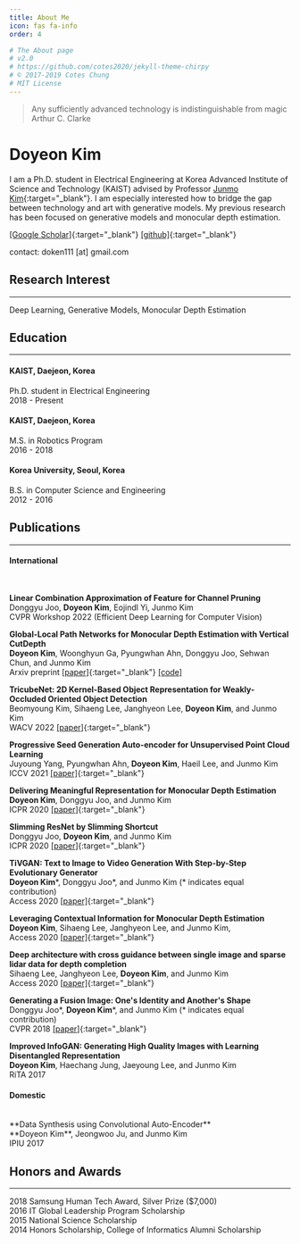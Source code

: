 ```yaml
---
title: About Me
icon: fas fa-info
order: 4

# The About page
# v2.0
# https://github.com/cotes2020/jekyll-theme-chirpy
# © 2017-2019 Cotes Chung
# MIT License
---
```


> Any sufficiently advanced technology is indistinguishable from magic<br> Arthur C. Clarke

# Doyeon Kim 

I am a Ph.D. student in Electrical Engineering at Korea Advanced Institute of Science and Technology (KAIST)  advised by Professor [Junmo Kim](https://siit.kaist.ac.kr/){:target="_blank"}. 
I am especially interested how to bridge the gap between technology and art with generative models. 
My previous research has been focused on generative models and monocular depth estimation. 

[[Google Scholar]](https://scholar.google.com/citations?user=INQVkzcAAAAJ&hl=ko){:target="_blank"}
[[github]](https://github.com/vinvino02/){:target="_blank"}

contact: doken111 [at] gmail.com



## Research Interest
---
Deep Learning, Generative Models, Monocular Depth Estimation

## Education
---
#### **KAIST, Daejeon, Korea**
Ph.D. student in Electrical Engineering 
<br>2018 - Present

#### **KAIST, Daejeon, Korea**
M.S. in Robotics Program
<br>2016 - 2018 

#### **Korea University, Seoul, Korea**
B.S. in Computer Science and Engineering
<br>2012 - 2016 


## Publications
---
#### **International**

<br>

**Linear Combination Approximation of Feature for Channel Pruning**
<br>Donggyu Joo, **Doyeon Kim**, Eojindl Yi, Junmo Kim
<br>CVPR Workshop 2022 (Efficient Deep Learning for Computer Vision)


**Global-Local Path Networks for Monocular Depth Estimation with Vertical CutDepth**
<br>**Doyeon Kim**, Woonghyun Ga, Pyungwhan Ahn, Donggyu Joo, Sehwan Chun, and Junmo Kim
<br>Arxiv preprint [[paper]](http://arxiv.org/abs/2201.07436 ){:target="_blank"} [[code]](https://github.com/vinvino02/GLPDepth)

**TricubeNet: 2D Kernel-Based Object Representation for Weakly-Occluded Oriented Object Detection**
<br>Beomyoung Kim, Sihaeng Lee, Janghyeon Lee, **Doyeon Kim**, and Junmo Kim
<br>WACV 2022 [[paper]](https://openaccess.thecvf.com/content/WACV2022/papers/Kim_TricubeNet_2D_Kernel-Based_Object_Representation_for_Weakly-Occluded_Oriented_Object_Detection_WACV_2022_paper.pdf){:target="_blank"}

**Progressive Seed Generation Auto-encoder for Unsupervised Point Cloud Learning**
<br>Juyoung Yang, Pyungwhan Ahn, **Doyeon Kim**, Haeil Lee, and Junmo Kim
<br>ICCV 2021 [[paper]](https://openaccess.thecvf.com/content/ICCV2021/papers/Yang_Progressive_Seed_Generation_Auto-Encoder_for_Unsupervised_Point_Cloud_Learning_ICCV_2021_paper.pdf){:target="_blank"}

**Delivering Meaningful Representation for Monocular Depth Estimation**
<br>**Doyeon Kim**, Donggyu Joo, and Junmo Kim
<br>ICPR 2020 [[paper]](https://ieeexplore.ieee.org/document/9412108/){:target="_blank"}

**Slimming ResNet by Slimming Shortcut**
<br>Donggyu Joo, **Doyeon Kim**, and Junmo Kim
<br>ICPR 2020 [[paper]](https://ieeexplore.ieee.org/document/9413075){:target="_blank"}

**TiVGAN: Text to Image to Video Generation With Step-by-Step Evolutionary Generator**
<br>**Doyeon Kim**\*, Donggyu Joo\*, and Junmo Kim (* indicates equal contribution)
<br>Access 2020 [[paper]](https://arxiv.org/pdf/2009.02018.pdf){:target="_blank"}

**Leveraging Contextual Information for Monocular Depth Estimation**
<br>**Doyeon Kim**, Sihaeng Lee, Janghyeon Lee, and Junmo Kim, 
<br>Access 2020 [[paper]](https://ieeexplore.ieee.org/document/9165723){:target="_blank"}

**Deep architecture with cross guidance between single image and sparse lidar data for depth completion**
<br>Sihaeng Lee, Janghyeon Lee, **Doyeon Kim**, and Junmo Kim
<br>Access 2020 [[paper]](https://ieeexplore.ieee.org/document/9078070){:target="_blank"}

**Generating a Fusion Image: One's Identity and Another's Shape**
<br>Donggyu Joo\*, **Doyeon Kim**\*, and Junmo Kim (* indicates equal contribution)
<br>CVPR 2018 [[paper]](https://openaccess.thecvf.com/content_cvpr_2018/papers/Joo_Generating_a_Fusion_CVPR_2018_paper.pdf){:target="_blank"}

**Improved InfoGAN: Generating High Quality Images with Learning Disentangled Representation**
<br>**Doyeon Kim**, Haechang Jung, Jaeyoung Lee, and Junmo Kim 
<br>RiTA 2017 


#### **Domestic**
<br>
**Data Synthesis using Convolutional Auto-Encoder**
<br>**Doyeon Kim**, Jeongwoo Ju, and Junmo Kim
<br>IPIU 2017

## Honors and Awards
---
2018  Samsung Human Tech Award, Silver Prize ($7,000)
<br>2016  IT Global Leadership Program Scholarship
<br>2015  National Science Scholarship
<br>2014  Honors Scholarship, College of Informatics Alumni Scholarship


<!---
## Books for Study
[List](https://www.notion.so/Books-2a4ee1af56974047a111ba7aba54b661)
--->